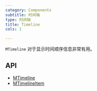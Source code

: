 ```yaml
---
category: Components
subtitle: 时间轴
type: 时间轴
title: Timeline
cols: 1

---
```


`MTimeline` 对于显示时间顺序信息非常有用。

## API

- [MTimeline](/docs/api/MTimeline)
- [MTimelineItem](/docs/api/MTimelineItem)